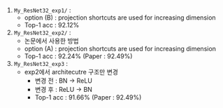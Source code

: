1. `My_ResNet32_exp1/` : 
   - option (B) : projection shortcuts are used for increasing dimension
   - Top-1 acc : 92.12%
2. `My_ResNet32_exp2/` : 
   - 논문에서 사용한  방법
   - option (A) : projection shortcuts are used for increasing dimension
   - Top-1 acc : 92.24% (Paper : 92.49%)
3. `My_ResNet32_exp3` : 
   - exp2에서 architecutre 구조만 변경
     - 변경 전 : BN -> ReLU
     - 변경 후 : ReLU -> BN
     - Top-1 acc : 91.66% (Paper : 92.49%)